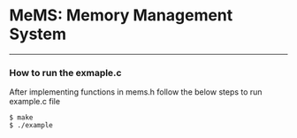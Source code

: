 # MeMS: Memory Management System
---
 
### How to run the exmaple.c
After implementing functions in mems.h follow the below steps to run example.c file
```
$ make
$ ./example
